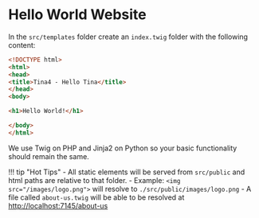 # Hello World Website

In the `src/templates` folder create an `index.twig` folder with the following content:

```html title="index.twig"
<!DOCTYPE html>
<html>
<head>
<title>Tina4 - Hello Tina</title>
</head>
<body>

<h1>Hello World!</h1>

</body>
</html>
```

We use Twig on PHP and Jinja2 on Python so your basic functionality should remain the same.

!!! tip "Hot Tips"
    - All static elements will be served from `src/public` and html paths are relative to that folder.
    - Example: `<img src="/images/logo.png">` will resolve to `./src/public/images/logo.png`
    - A file called `about-us.twig` will be able to be resolved at [http://localhost:7145/about-us](http://localhost:7145/about-us)

